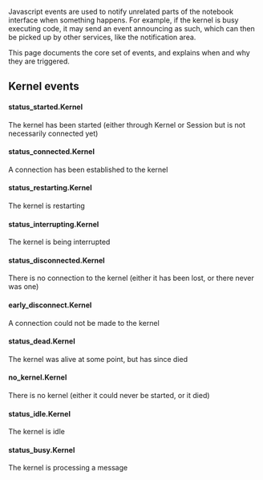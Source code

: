 Javascript events are used to notify unrelated parts of the notebook interface when something happens. For example, if the kernel is busy executing code, it may send an event announcing as such, which can then be picked up by other services, like the notification area.

This page documents the core set of events, and explains when and why they are triggered.

## Kernel events

#### status_started.Kernel

The kernel has been started (either through Kernel or Session but is not necessarily connected yet)

#### status_connected.Kernel

A connection has been established to the kernel

#### status_restarting.Kernel

The kernel is restarting

#### status_interrupting.Kernel

The kernel is being interrupted

#### status_disconnected.Kernel

There is no connection to the kernel (either it has been lost, or there never was one)

#### early_disconnect.Kernel

A connection could not be made to the kernel

#### status_dead.Kernel

The kernel was alive at some point, but has since died

#### no_kernel.Kernel

There is no kernel (either it could never be started, or it died)

#### status_idle.Kernel

The kernel is idle

#### status_busy.Kernel

The kernel is processing a message